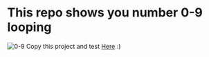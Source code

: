 # This repo shows you number 0-9 looping 
![0-9](https://user-images.githubusercontent.com/88961123/199479448-141938ef-3473-4212-a43b-371e2c5258d4.png)
Copy this project and test [Here](https://www.tinkercad.com/things/cQ6THOiYF8b?sharecode=6Co-nQY84GF5KOUcNiJo9ZlmfT2Z56URCuJySUWb9C4) :)
